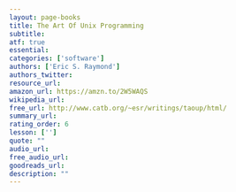 ```yaml
---
layout: page-books
title: The Art Of Unix Programming
subtitle: 
atf: true
essential: 
categories: ['software']
authors: ['Eric S. Raymond']
authors_twitter: 
resource_url: 
amazon_url: https://amzn.to/2W5WAQS
wikipedia_url: 
free_url: http://www.catb.org/~esr/writings/taoup/html/
summary_url: 
rating_order: 6
lesson: ['']
quote: ""
audio_url: 
free_audio_url: 
goodreads_url: 
description: ""
---
```

